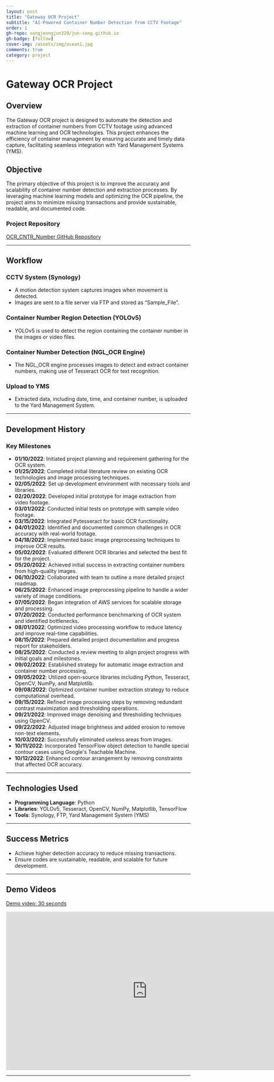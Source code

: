 ```yaml
---
layout: post
title: "Gateway OCR Project"
subtitle: "AI-Powered Container Number Detection from CCTV Footage"
order: 1
gh-repo: songjeongjun320/jun-song.github.io
gh-badge: [follow]
cover-img: /assets/img/ocean1.jpg
comments: true
category: project
---
```


# Gateway OCR Project

## Overview

The Gateway OCR project is designed to automate the detection and extraction of container numbers from CCTV footage using advanced machine learning and OCR technologies. This project enhances the efficiency of container management by ensuring accurate and timely data capture, facilitating seamless integration with Yard Management Systems (YMS).

## Objective

The primary objective of this project is to improve the accuracy and scalability of container number detection and extraction processes. By leveraging machine learning models and optimizing the OCR pipeline, the project aims to minimize missing transactions and provide sustainable, readable, and documented code.

### Project Repository

[OCR_CNTR_Number GitHub Repository](https://github.com/songjeongjun320/OCR_CNTR_Number)

---

## Workflow

### CCTV System (Synology)

- A motion detection system captures images when movement is detected.
- Images are sent to a file server via FTP and stored as “Sample_File”.

### Container Number Region Detection (YOLOv5)

- YOLOv5 is used to detect the region containing the container number in the images or video files.

### Container Number Detection (NGL_OCR Engine)

- The NGL_OCR engine processes images to detect and extract container numbers, making use of Tesseract OCR for text recognition.

### Upload to YMS

- Extracted data, including date, time, and container number, is uploaded to the Yard Management System.

---

## Development History

### Key Milestones

- **01/10/2022**: Initiated project planning and requirement gathering for the OCR system.
- **01/25/2022**: Completed initial literature review on existing OCR technologies and image processing techniques.
- **02/05/2022**: Set up development environment with necessary tools and libraries.
- **02/20/2022**: Developed initial prototype for image extraction from video footage.
- **03/01/2022**: Conducted initial tests on prototype with sample video footage.
- **03/15/2022**: Integrated Pytesseract for basic OCR functionality.
- **04/01/2022**: Identified and documented common challenges in OCR accuracy with real-world footage.
- **04/18/2022**: Implemented basic image preprocessing techniques to improve OCR results.
- **05/02/2022**: Evaluated different OCR libraries and selected the best fit for the project.
- **05/20/2022**: Achieved initial success in extracting container numbers from high-quality images.
- **06/10/2022**: Collaborated with team to outline a more detailed project roadmap.
- **06/25/2022**: Enhanced image preprocessing pipeline to handle a wider variety of image conditions.
- **07/05/2022**: Began integration of AWS services for scalable storage and processing.
- **07/20/2022**: Conducted performance benchmarking of OCR system and identified bottlenecks.
- **08/01/2022**: Optimized video processing workflow to reduce latency and improve real-time capabilities.
- **08/15/2022**: Prepared detailed project documentation and progress report for stakeholders.
- **08/25/2022**: Conducted a review meeting to align project progress with initial goals and milestones.
- **09/02/2022**: Established strategy for automatic image extraction and container number processing.
- **09/05/2022**: Utilized open-source libraries including Python, Tesseract, OpenCV, NumPy, and Matplotlib.
- **09/08/2022**: Optimized container number extraction strategy to reduce computational overhead.
- **09/15/2022**: Refined image processing steps by removing redundant contrast maximization and thresholding operations.
- **09/21/2022**: Improved image denoising and thresholding techniques using OpenCV.
- **09/22/2022**: Adjusted image brightness and added erosion to remove non-text elements.
- **10/03/2022**: Successfully eliminated useless areas from images.
- **10/11/2022**: Incorporated TensorFlow object detection to handle special contour cases using Google's Teachable Machine.
- **10/12/2022**: Enhanced contour arrangement by removing constraints that affected OCR accuracy.

---

## Technologies Used

- **Programming Language**: Python
- **Libraries**: YOLOv5, Tesseract, OpenCV, NumPy, Matplotlib, TensorFlow
- **Tools**: Synology, FTP, Yard Management System (YMS)

---

## Success Metrics

- Achieve higher detection accuracy to reduce missing transactions.
- Ensure codes are sustainable, readable, and scalable for future development.

---

## Demo Videos

[Demo video: 30 seconds](https://www.youtube.com/watch?v=N8f-Iv9cl1c)

<iframe width="770" height="432" src="https://www.youtube.com/embed/N8f-Iv9cl1c" frameborder="0" allowfullscreen></iframe>

---

